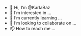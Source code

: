 - 👋 Hi, I’m @KarlaBaz
- 👀 I’m interested in ...
- 🌱 I’m currently learning ...
- 💞️ I’m looking to collaborate on ...
- 📫 How to reach me ...

<!---
KarlaBaz/KarlaBaz is a ✨ special ✨ repository because its `README.md` (this file) appears on your GitHub profile.
You can click the Preview link to take a look at your changes.
--->
